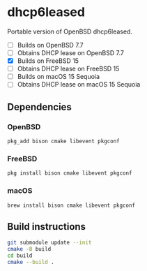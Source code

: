 # dhcp6leased
Portable version of OpenBSD dhcp6leased.

- [ ] Builds on OpenBSD 7.7
- [ ] Obtains DHCP lease on OpenBSD 7.7
- [x] Builds on FreeBSD 15
- [ ] Obtains DHCP lease on FreeBSD 15
- [ ] Builds on macOS 15 Sequoia
- [ ] Obtains DHCP lease on macOS 15 Sequoia

## Dependencies

### OpenBSD
```
pkg_add bison cmake libevent pkgconf
```

### FreeBSD
```
pkg install bison cmake libevent pkgconf
```

### macOS
```
brew install bison cmake libevent pkgconf
```

## Build instructions

```sh
git submodule update --init
cmake -B build
cd build
cmake --build .
```
